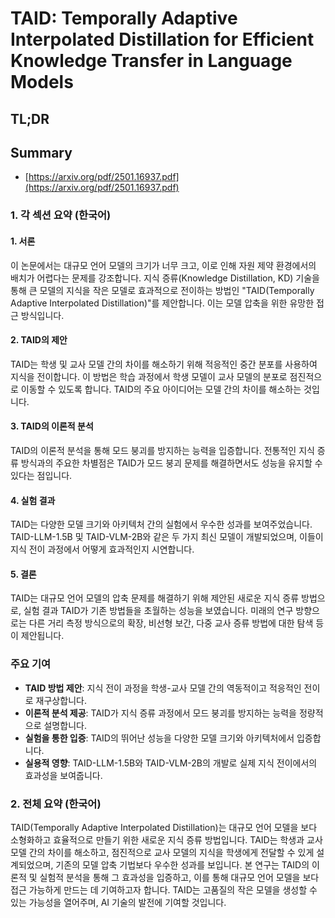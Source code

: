 # TAID: Temporally Adaptive Interpolated Distillation for Efficient Knowledge Transfer in Language Models
## TL;DR
## Summary
- [https://arxiv.org/pdf/2501.16937.pdf](https://arxiv.org/pdf/2501.16937.pdf)

### 1. 각 섹션 요약 (한국어)

#### 1. 서론
이 논문에서는 대규모 언어 모델의 크기가 너무 크고, 이로 인해 자원 제약 환경에서의 배치가 어렵다는 문제를 강조합니다. 지식 증류(Knowledge Distillation, KD) 기술을 통해 큰 모델의 지식을 작은 모델로 효과적으로 전이하는 방법인 "TAID(Temporally Adaptive Interpolated Distillation)"를 제안합니다. 이는 모델 압축을 위한 유망한 접근 방식입니다.

#### 2. TAID의 제안
TAID는 학생 및 교사 모델 간의 차이를 해소하기 위해 적응적인 중간 분포를 사용하여 지식을 전이합니다. 이 방법은 학습 과정에서 학생 모델이 교사 모델의 분포로 점진적으로 이동할 수 있도록 합니다. TAID의 주요 아이디어는 모델 간의 차이를 해소하는 것입니다.

#### 3. TAID의 이론적 분석
TAID의 이론적 분석을 통해 모드 붕괴를 방지하는 능력을 입증합니다. 전통적인 지식 증류 방식과의 주요한 차별점은 TAID가 모드 붕괴 문제를 해결하면서도 성능을 유지할 수 있다는 점입니다.

#### 4. 실험 결과
TAID는 다양한 모델 크기와 아키텍처 간의 실험에서 우수한 성과를 보여주었습니다. TAID-LLM-1.5B 및 TAID-VLM-2B와 같은 두 가지 최신 모델이 개발되었으며, 이들이 지식 전이 과정에서 어떻게 효과적인지 시연합니다.

#### 5. 결론
TAID는 대규모 언어 모델의 압축 문제를 해결하기 위해 제안된 새로운 지식 증류 방법으로, 실험 결과 TAID가 기존 방법들을 초월하는 성능을 보였습니다. 미래의 연구 방향으로는 다른 거리 측정 방식으로의 확장, 비선형 보간, 다중 교사 증류 방법에 대한 탐색 등이 제안됩니다.

### 주요 기여
- **TAID 방법 제안**: 지식 전이 과정을 학생-교사 모델 간의 역동적이고 적응적인 전이로 재구상합니다.
- **이론적 분석 제공**: TAID가 지식 증류 과정에서 모드 붕괴를 방지하는 능력을 정량적으로 설명합니다.
- **실험을 통한 입증**: TAID의 뛰어난 성능을 다양한 모델 크기와 아키텍처에서 입증합니다.
- **실용적 영향**: TAID-LLM-1.5B와 TAID-VLM-2B의 개발로 실제 지식 전이에서의 효과성을 보여줍니다.

### 2. 전체 요약 (한국어)
TAID(Temporally Adaptive Interpolated Distillation)는 대규모 언어 모델을 보다 소형화하고 효율적으로 만들기 위한 새로운 지식 증류 방법입니다. TAID는 학생과 교사 모델 간의 차이를 해소하고, 점진적으로 교사 모델의 지식을 학생에게 전달할 수 있게 설계되었으며, 기존의 모델 압축 기법보다 우수한 성과를 보입니다. 본 연구는 TAID의 이론적 및 실험적 분석을 통해 그 효과성을 입증하고, 이를 통해 대규모 언어 모델을 보다 접근 가능하게 만드는 데 기여하고자 합니다. TAID는 고품질의 작은 모델을 생성할 수 있는 가능성을 열어주며, AI 기술의 발전에 기여할 것입니다.